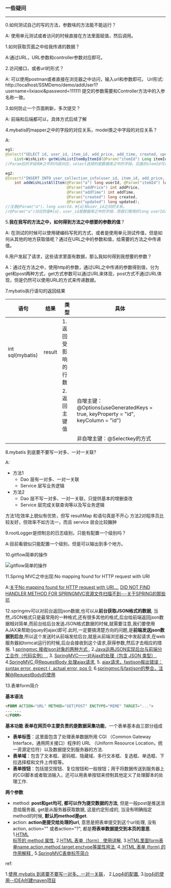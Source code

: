 ### 一些疑问

***

0.如何测试自己的写的方法，参数啥的方法能不能运行？

A: 使用单元测试或者访问的时候直接在方法里面赋值，然后调用。



1.如何获取页面之中给我传递的数据？

A:通过URL，URL参数和controller参数对应即可。



2.访问接口，或者url的形式？

A: 可以使用postman或者直接在浏览器之中访问，输入url和参数即可。 Url形式: http://localhost/SSMDemo/demo/addUser1?username=lixiaoxi&password=111111 提交的参数需要和Controller方法中的入参名称一致。



3.如何防止一个页面刷新，多次提交？

A:  前端和后端都可以，具体方式后续了解



4.mybatis的mapper之中的字段的对应关系，model类之中字段的对应关系？

A:

```java
eg1:
@Select("SELECT id, user_id, item_id, add_price, add_time, created, updated FROM user_collection_info " +"where item_id= #{itemId, jdbcType=BIGINT}")
    List<WishList> getWishListItemByItemId(@Param("itemId") Long itemId);
//Param后的字段和#之中的内容对应，select选择的是数据库之中的字段，后面的itemId可以自由命名
    
eg2:
@Insert("INSERT INTO user_collection_info(user_id, item_id, add_price, add_time, created, updated) VALUES(#{a}, #{itemId}, #{addPrice}, #{addTime}, #{created}, #{updated})")
    int addWishListAllItem(@Param("a") long userId, @Param("itemId") long itemId,
                           @Param("addPrice") int addPrice, 
                           @Param("addTime") int addTime,
                           @Param("created") long created, 
                           @Param("updated") long updated);
//注意@Param("a")、long userId、#{a}和user_id之间的关系。
//@Param("a")对应的是#{a}，user_id是数据库之中的字段，而我们使用的long userId是一个long类型的自定义的参数名
```



5.**我在我写的方法之中，如何得到方法之中想要的参数的值**？

A: 在测试的时候可以使用硬编码写死的方式，或者是使用单元测试传值，但是如何从其他的地方获取值呢？通过在URL之中的参数和值，给需要的方法之中传递值。



6.用户发起了请求，这些请求里面有数据，那么我如何得到我想要的参数？

A：通过在方法之中，使用http的参数，通过URL之中传递的参数得到值，分为get和post两种方式，get方式参数可以通过URL来体现，post方式不通过URL体现，但是仍然可以使用URL的方式来传递数据。



7.mybatis执行语句的返回结果

| 语句             | 结果   | 类型               | 具体                                                         |
| ---------------- | ------ | ------------------ | ------------------------------------------------------------ |
| int sql(mybatis) | result | 1.返回受影响的行数 |                                                              |
|                  |        | 2.返回主键值       | 自增主键：@Options(useGeneratedKeys = true, keyProperty = "id", keyColumn = "id") |
|                  |        |                    | 非自增主键：@Selectkey的方式                                 |

8.mybatis 到底要不要写一对多、一对一关联?

A: 

- 方法1
  - Dao 层有一对多、一对一关联
  - Service 层写业务逻辑
- 方法2
    - Dao 层不写一对多、一对一关联，只提供基本的增删查改
    - Service 层完成关联查询等以及写业务逻辑

方法1在效率上貌似有优势，但写 resultMap 和语句真是不开心
方法2对程序员比较友好，但效率不如方法一，而且 service 层会比较臃肿



9.rootLogger是控制总的日志级别，只能有配置一个级别吗？

A:目前看貌似只能配置一个级别，但是可以输出到多个地方。

10.gitflow简单的操作

![gitflow简单的操作](https://raw.githubusercontent.com/prayjourney/_mypictures/master/blog/gitflow%E7%AE%80%E5%8D%95%E7%9A%84%E6%93%8D%E4%BD%9C%E6%96%B9%E5%BC%8F.png)



11.Spring MVC之中出现:No mapping found for HTTP request with URI

A:[关于No mapping found for HTTP request with URI...](http://www.cnblogs.com/of-course/p/6055311.html),   [DID NOT FIND HANDLER METHOD FOR SPRINGMVC资源文件扫描不到---关于SPRING的那些坑](http://www.cnblogs.com/ning-blogs/p/5244419.html)



12.springmv可以对前台返回json数据,也可以从**前台获取JSON格式的数据**, 当然,JSON格式只是最常用的一种格式,还有很多其他的格式,后台给前端返回json数据相对简单,而前台给后台发送JSON格式数据的时候,就需要注意,我们要使用AJAX来帮助(jquey的ajax)即可.此时,一定要搞清楚方向的问题,是**前端发送json数据到后台**,所以这个发送时从前端发给后台,就是从前端浏览器之中发起请求,在web服务器如tomcat运行的时候,后台会接收到这个请求,获得参数,然后才去相应的措施.
1.[springmvc 接收json对象的两种方式 ](https://blog.csdn.net/u012099869/article/details/50273507),  2.[Java运用JSON实现后台与前端分工合作（代码实例） ](https://blog.csdn.net/zhangliangzi/article/details/50197835), 3. [SpringMVC——对Ajax的处理（包含 JSON 类型）](http://www.cnblogs.com/solverpeng/p/5821726.html),  4.[SpringMVC @RequestBody 处理ajax请求](http://www.xuebuyuan.com/2040729.html), 5. [ajax请求，fastjson报出错误：syntax error, expect {, actual error, pos 0](https://www.jianshu.com/p/1c40a32b5866),  6.[springmvc与fastjson的整合，注解@RequestBody的使用](http://www.cnblogs.com/boywwj/p/7441642.html)



13.表单form简介

**基本语法**
```html
<FORM ACTION="URL" METHOD="GET|POST" ENCTYPE="MIME" TARGET="...">
... ... 
</FORM> 
```

**基本功能**
**表单在网页中主要负责的是数据采集功能**，一个表单基本由三部分组成

- **表单标签**：这里面包含了处理表单数据所用 CGI （Common Gateway Interface，通用网关接口）程序的 URL （Uniform Resource Location，统一资源定位符）以及数据提交到服务器的方法.
- **表单域**：包含了文本框、密码框、隐藏域、多行文本框、复选框、单选框、下拉选择框和文件上传框等。
- **表单按钮**：包括提交按钮、复位按钮和一般按钮；用于将数据传送到服务器上的CGI脚本或者取消输入，还可以用表单按钮来控制其他定义了处理脚本的处理工作.

**两个参数**
- method:  **post和get均可, 都可以作为提交数据的方法**, 但是一般post是推送消息给服务器, get是从服务器获取数据, 这是约定形成的, 当没有明确指定method的时候, **默认的method是get**.
- action: **action是提交给处理的url**, 意思是把表单提交到这个url处理, 没有action, action="" 或者action="?", 都是**将表单数据提交到本页的意思**.
1.[HTML <form> 标签的 method 属性](http://www.w3school.com.cn/tags/att_form_method.asp),   2.[HTML 表单（form） 使用详解](https://blog.csdn.net/bobozhanghb/article/details/46285085),   3.[HTML里面form表单name,action,method,target,enctype等属性用法](http://www.cnblogs.com/yj716716yj/p/6189722.html),   4.[ HTML 表单 (form) 的作用解释 ](https://blog.csdn.net/ajianyingxiaoqinghan/article/details/77678772),   5.[SpringMVC表单标签简介](http://elim.iteye.com/blog/1807330)



ref:

1.[使用 mybatis 到底要不要写一对多、一对一关联](https://www.v2ex.com/t/231189)，   2.[Log4j的配置](https://blog.csdn.net/mgl934973491/article/details/55096870),   3.[log4j的使用--IDEA创建maven项目](https://blog.csdn.net/mgl934973491/article/details/55096966)